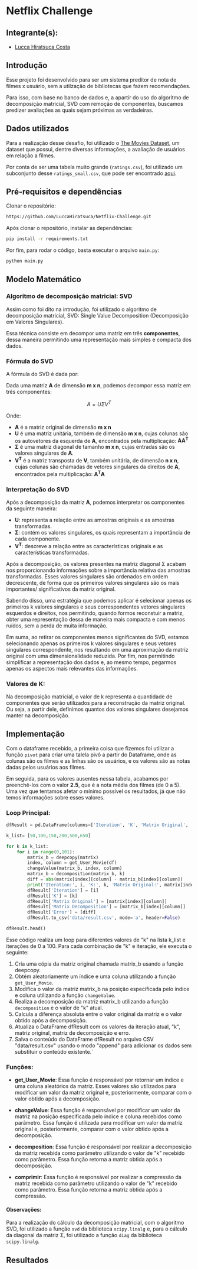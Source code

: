 # Netflix Challenge

## Integrante(s):
* [Lucca Hiratsuca Costa](https://github.com/LuccaHiratsuca)

## Introdução
Esse projeto foi desenvolvido para ser um sistema preditor de nota de filmes x usuário, sem a utilzação de bibliotecas que fazem recomendações.

Para isso, com base no banco de dados e, a apartir do uso do algoritmo de decomposição matricial, SVD com remoção de componentes, buscamos predizer avaliações as quais sejam próximas as verdadeiras.

## Dados utilizados
Para a realização desse desafio, foi utilizado o [The Movies Dataset](https://www.kaggle.com/datasets/rounakbanik/the-movies-dataset), um dataset que possui, dentre diversas informações, a avaliação de usuários em relação a filmes.

Por conta de ser uma tabela muito grande (``ratings.csv``), foi utilizado um subconjunto desse ``ratings_small.csv``, que pode ser encontrado [aqui](https://www.kaggle.com/rounakbanik/the-movies-dataset?select=ratings_small.csv).

## Pré-requisitos e dependências

Clonar o repositório:
```bash
https://github.com/LuccaHiratsuca/Netflix-Challenge.git
```

Após clonar o repositório, instalar as dependências:
```bash
pip install -r requirements.txt
```

Por fim, para rodar o código, basta executar o arquivo `main.py`:
```bash
python main.py
```
## Modelo Matemático
### Algoritmo de decomposição matricial: SVD
Assim como foi dito na introdução, foi utilizado o algoritmo de decomposição matricial, SVD: Single Value Decomposition (Decomposição em Valores Singulares).

Essa técnica consiste em decompor uma matriz em três **componentes**, dessa maneira permitindo uma representação mais simples e compacta dos dados.

### Fórmula do SVD
A fórmula do SVD é dada por:

Dada uma matriz **A** de dimensão **m x n**, podemos decompor essa matriz em três componentes:

$$A = U \Sigma V^T$$

Onde:
- **A** é a matriz original de dimensão **m x n**
- **U** é uma matriz unitária, também de dimensão **m x n**, cujas colunas são os autovetores da esquerda de **A**, encontrados pela multiplicação: **AA<sup>T</sup>**
- **Σ** é uma matriz diagonal de tamanho **m x n**, cujas entradas são os valores singulares de **A**.
- **V<sup>T</sup>** é a matriz transposta de **V**, também unitária, de dimensão **n x n**, cujas colunas são chamadas de vetores singulares da direitos de **A**, encontrados pela multiplicação: **A<sup>T</sup>A**

### Interpretação do SVD
Após a decomposição da matriz **A**, podemos interpretar os componentes da seguinte maneira:

- **U**: representa a relação entre as amostras originais e as amostras transformadas.
- **Σ**: contém os valores singulares, os quais representam a importância de cada componente. 
- **V<sup>T</sup>**: descreve a relação entre as características originais e as características transformadas.

Após a decomposição, os valores presentes na matriz diagonal Σ acabam nos proporcionando informações sobre a importância relativa das amostras transformadas. Esses valores singulares são ordenados em ordem decrescente, de forma que os primeiros valores singulares são os mais importantes/ significativos da matriz original.

Sabendo disso, uma estratégia que podemos aplicar é selecionar apenas os primeiros k valores singulares e seus correspondentes vetores singulares esquerdos e direitos, nos permitindo, quando formos reconstuir a matriz, obter uma representação dessa de maneira mais compacta e com menos ruídos, sem a perda de muita informação.

Em suma, ao retirar os componentes menos significantes do SVD, estamos selecionando apenas os primeiros k valores singulares e seus vetores singulares correspondente, nos resultando em uma aproximação da matriz original com uma dimensionalidade reduzida. Por fim, nos permitindo simplificar a representação dos dados e, ao mesmo tempo, pegarmos apenas os aspectos mais relevantes das informações.

### Valores de K:
Na decomposição matricial, o valor de k representa a quantidade de componentes que serão utilizados para a reconstrução da matriz original. Ou seja, a partir dele, definimos quantos dos valores singulares desejamos manter na decomposição. 
## Implementação
Com o dataframe recebido, a primeira coisa que fizemos foi utilizar a função ``pivot`` para criar uma talela pivô a partir do Dataframe, onde as colunas são os filmes e as linhas são os usuários, e os valores são as notas dadas pelos usuários aos filmes.

Em seguida, para os valores ausentes nessa tabela, acabamos por preenchê-los com o valor **2.5**, que é a nota média dos filmes (de 0 a 5). Uma vez que tentamos afetar o mínimo possível os resultados, já que não temos informações sobre esses valores.

### Loop Principal:
``` python
dfResult = pd.DataFrame(columns=['Iteration', 'K', 'Matrix Original', 'Matrix Decomposition', 'Error'])

k_list= [50,100,150,200,500,650]

for k in k_list:
    for i in range(0,101):
        matrix_b = deepcopy(matrix)
        index, column = get_User_Movie(df)
        changeValue(matrix_b, index, column)
        matrix_b = decomposition(matrix_b, k)
        diff = abs(matrix[index][column] - matrix_b[index][column])
        print('Iteration:', i, 'K:', k, 'Matrix Original:', matrix[index][column], 'Matrix Decomposition:', matrix_b[index][column], 'Error:', diff)
        dfResult['Iteration'] = [i]
        dfResult['K'] = [k]
        dfResult['Matrix Original'] = [matrix[index][column]]
        dfResult['Matrix Decomposition'] = [matrix_b[index][column]]
        dfResult['Error'] = [diff]
        dfResult.to_csv('data/result.csv', mode='a', header=False)

dfResult.head()
```

Esse código realiza um loop para diferentes valores de "k" na lista k_list e iterações de 0 a 100. Para cada combinação de "k" e iteração, ele executa o seguinte:

1. Cria uma cópia da matriz original chamada matrix_b usando a função deepcopy.
2. Obtém aleatoriamente um índice e uma coluna utilizando a função ``get_User_Movie``.
3. Modifica o valor da matriz matrix_b na posição especificada pelo índice e coluna utilizando a função ``changeValue``.
4. Realiza a decomposição da matriz matrix_b utilizando a função ``decomposition`` e o valor de "k" atual.
5. Calcula a diferença absoluta entre o valor original da matriz e o valor obtido após a decomposição.
6. Atualiza o DataFrame dfResult com os valores da iteração atual, "k", matriz original, matriz de decomposição e erro.
7. Salva o conteúdo do DataFrame dfResult no arquivo CSV "data/result.csv" usando o modo "append" para adicionar os dados sem substituir o conteúdo existente.`

### Funções:
- **get_User_Movie**: Essa função é responsável por retornar um índice e uma coluna aleatórios da matriz. Esses valores são utilizados para modificar um valor da matriz original e, posteriormente, comparar com o valor obtido após a decomposição.

- **changeValue**: Essa função é responsável por modificar um valor da matriz na posição especificada pelo índice e coluna recebidos como parâmetro. Essa função é utilizada para modificar um valor da matriz original e, posteriormente, comparar com o valor obtido após a decomposição.

- **decomposition**: Essa função é responsável por realizar a decomposição da matriz recebida como parâmetro utilizando o valor de "k" recebido como parâmetro. Essa função retorna a matriz obtida após a decomposição.

- **comprimir**: Essa função é responsável por realizar a compressão da matriz recebida como parâmetro utilizando o valor de "k" recebido como parâmetro. Essa função retorna a matriz obtida após a compressão.


#### Observações:
Para a realização do cálculo da decomposição matricial, com o algoritmo SVD, foi utilizado a função ``svd`` da biblioteca ``scipy.linalg`` e, para o cálculo da diagonal da matriz Σ, foi utilizado a função ``diag`` da biblioteca ``scipy.linalg``.

## Resultados
